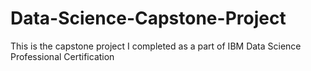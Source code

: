 # Data-Science-Capstone-Project
This is the capstone project I completed as a part of IBM Data Science Professional Certification
